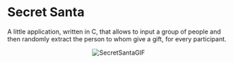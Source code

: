 # Secret Santa

A little application, written in C, that allows to input a group of people and then randomly extract the person to whom give a gift, for every participant. 

<p align="center">
  <img src="https://github.com/mikyll/SecretSanta/blob/main/secretSantaGIF.gif" alt="SecretSantaGIF"/>
</p>
